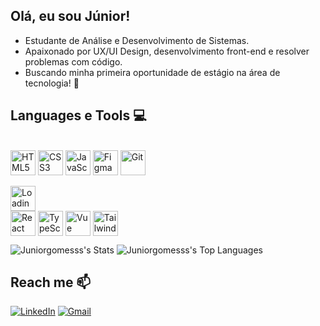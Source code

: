 ## Olá, eu sou Júnior!  

- Estudante de Análise e Desenvolvimento de Sistemas. 
- Apaixonado por UX/UI Design, desenvolvimento front-end e resolver problemas com código. 
- Buscando minha primeira oportunidade de estágio na área de tecnologia! 🚀

## Languages e Tools 💻
<div style="display: inline_block"><br>
  <img align="center" alt="HTML5" height="40" src="https://img.shields.io/badge/HTML5-E34F26?style=for-the-badge&logo=html5&logoColor=white">
  <img align="center" alt="CSS3" height="40" src="https://img.shields.io/badge/CSS3-1572B6?style=for-the-badge&logo=css3&logoColor=white">
  <img align="center" alt="JavaScript" height="40" src="https://img.shields.io/badge/JavaScript-F7DF1E?style=for-the-badge&logo=javascript&logoColor=black">
  <img align="center" alt="Figma" height="40" src="https://img.shields.io/badge/Figma-F24E1E?style=for-the-badge&logo=figma&logoColor=white">
  <img align="center" alt="Git" height="40" src="https://img.shields.io/badge/GIT-E44C30?style=for-the-badge&logo=git&logoColor=white">
  <br><br>
  <img align="center" alt="Loading" height="40" src="https://img.shields.io/badge/Loading...-000?style=for-the-badge&logo=power-shell&logoColor=white">
  <br>
  <img align="center" alt="React" height="40" src="https://img.shields.io/badge/React-20232A?style=for-the-badge&logo=react&logoColor=61DAFB">
  <img align="center" alt="TypeScript" height="40" src="https://img.shields.io/badge/TypeScript-007ACC?style=for-the-badge&logo=typescript&logoColor=white">
  <img align="center" alt="Vue" height="40" src="https://img.shields.io/badge/Vue.js-35495E?style=for-the-badge&logo=vuedotjs&logoColor=4FC08D">
  <img align="center" alt="Tailwind" height="40" src="https://img.shields.io/badge/Tailwind_CSS-06B6D4?style=for-the-badge&logo=tailwindcss&logoColor=white">
</div>

![Juniorgomesss's Stats](https://github-readme-stats.vercel.app/api?username=Juniorgomesss&theme=tokyonight&show_icons=true&hide_border=true&count_private=true)
![Juniorgomesss's Top Languages](https://github-readme-stats.vercel.app/api/top-langs/?username=Juniorgomesss&theme=tokyonight&show_icons=true&hide_border=true&layout=compact)


## Reach me 📫
[![LinkedIn](https://img.shields.io/badge/LinkedIn-0077B5?style=for-the-badge&logo=linkedin&logoColor=white)](https://www.linkedin.com/in/juniorgomesdasilva/)
[![Gmail](https://img.shields.io/badge/-juniorgomesdasilva9@gmail.com-D14836?style=for-the-badge&logo=gmail&logoColor=white&link=mailto:juniorgomesdasilva9@gmail.com)](mailto:juniorgomesdasilva9@gmail.com)
